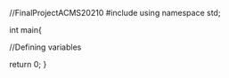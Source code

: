 //FinalProjectACMS20210
#include <iostream>
using namespace std;


int main{

//Defining variables


return 0;
}


